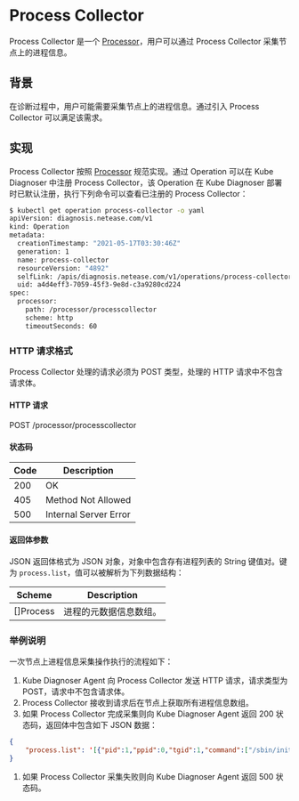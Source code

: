 # Process Collector

Process Collector 是一个 [Processor](../design/processor.md)，用户可以通过 Process Collector 采集节点上的进程信息。

## 背景

在诊断过程中，用户可能需要采集节点上的进程信息。通过引入 Process Collector 可以满足该需求。

## 实现

Process Collector 按照 [Processor](../design/processor.md) 规范实现。通过 Operation 可以在 Kube Diagnoser 中注册 Process Collector，该 Operation 在 Kube Diagnoser 部署时已默认注册，执行下列命令可以查看已注册的 Process Collector：

```bash
$ kubectl get operation process-collector -o yaml
apiVersion: diagnosis.netease.com/v1
kind: Operation
metadata:
  creationTimestamp: "2021-05-17T03:30:46Z"
  generation: 1
  name: process-collector
  resourceVersion: "4892"
  selfLink: /apis/diagnosis.netease.com/v1/operations/process-collector
  uid: a4d4eff3-7059-45f3-9e8d-c3a9280cd224
spec:
  processor:
    path: /processor/processcollector
    scheme: http
    timeoutSeconds: 60
```

### HTTP 请求格式

Process Collector 处理的请求必须为 POST 类型，处理的 HTTP 请求中不包含请求体。

#### HTTP 请求

POST /processor/processcollector

#### 状态码

| Code | Description |
|-|-|
| 200 | OK |
| 405 | Method Not Allowed |
| 500 | Internal Server Error |

#### 返回体参数

JSON 返回体格式为 JSON 对象，对象中包含存有进程列表的 String 键值对。键为 `process.list`，值可以被解析为下列数据结构：

| Scheme | Description |
|-|-|
| []Process | 进程的元数据信息数组。 |

### 举例说明

一次节点上进程信息采集操作执行的流程如下：

1. Kube Diagnoser Agent 向 Process Collector 发送 HTTP 请求，请求类型为 POST，请求中不包含请求体。
1. Process Collector 接收到请求后在节点上获取所有进程信息数组。
1. 如果 Process Collector 完成采集则向 Kube Diagnoser Agent 返回 200 状态码，返回体中包含如下 JSON 数据：

```json
{
    "process.list": '[{"pid":1,"ppid":0,"tgid":1,"command":["/sbin/init","splash"],"status":"S","createTime":"2021-06-02T01:35:50Z","cpuPercent":1.7139181742323948,"nice":20,"memoryInfo":{"rss":10752000,"vms":165097472,"hwm":0,"data":0,"stack":0,"locked":0,"swap":0}},......]'
}
```

1. 如果 Process Collector 采集失败则向 Kube Diagnoser Agent 返回 500 状态码。
